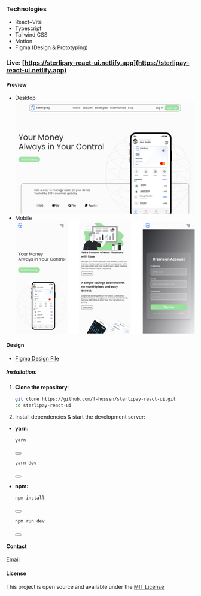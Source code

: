 ### Technologies
- React+Vite
- Typescript
- Tailwind CSS
- Motion
- Figma (Design & Prototyping)

### Live: [https://sterlipay-react-ui.netlify.app](https://sterlipay-react-ui.netlify.app)

#### Preview
- Desktop
![preview](public/preview-1.jpg)
- Mobile
![preview](public/preview-2.jpg)

#### Design

- [Figma Design File](https://www.figma.com/design/vyJbXKCHqV6hAy9CBkw8ie/Sterlipay---Responsive-Web?m=auto&t=1Y2Xd90vIEwiz81B-6)

##### Installation:
1. **Clone the repository**: 
   ```bash
   git clone https://github.com/f-hossen/sterlipay-react-ui.git
   cd sterlipay-react-ui

2. Install dependencies & start the development server:

 - **yarn:**
     ```bash
     yarn
     ```
     <button onclick="navigator.clipboard.writeText('yarn')"></button>

     ```bash
     yarn dev
     ```
     <button onclick="navigator.clipboard.writeText('yarn dev')"></button>

- **npm:**
     ```bash
     npm install
     ```
     <button onclick="navigator.clipboard.writeText('npm install')"></button>

     ```bash
     npm run dev
     ```
     <button onclick="navigator.clipboard.writeText('npm run dev')"></button>


#### Contact
[Email](mailto:fhossen.dev@gmail.com)

#### License
This project is open source and available under the [MIT License](LICENSE)